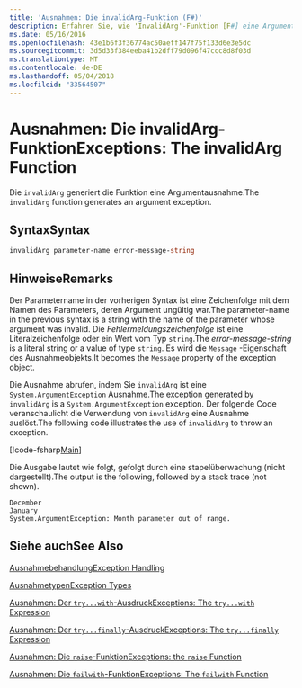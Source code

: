 ```yaml
---
title: 'Ausnahmen: Die invalidArg-Funktion (F#)'
description: Erfahren Sie, wie 'InvalidArg'-Funktion [F#] eine Argumentausnahme generiert.
ms.date: 05/16/2016
ms.openlocfilehash: 43e1b6f3f36774ac50aeff147f75f133d6e3e5dc
ms.sourcegitcommit: 3d5d33f384eeba41b2dff79d096f47ccc8d8f03d
ms.translationtype: MT
ms.contentlocale: de-DE
ms.lasthandoff: 05/04/2018
ms.locfileid: "33564507"
---
```

# <a name="exceptions-the-invalidarg-function"></a><span data-ttu-id="8f5b9-103">Ausnahmen: Die invalidArg-Funktion</span><span class="sxs-lookup"><span data-stu-id="8f5b9-103">Exceptions: The invalidArg Function</span></span>

<span data-ttu-id="8f5b9-104">Die `invalidArg` generiert die Funktion eine Argumentausnahme.</span><span class="sxs-lookup"><span data-stu-id="8f5b9-104">The `invalidArg` function generates an argument exception.</span></span>


## <a name="syntax"></a><span data-ttu-id="8f5b9-105">Syntax</span><span class="sxs-lookup"><span data-stu-id="8f5b9-105">Syntax</span></span>

```fsharp
invalidArg parameter-name error-message-string
```

## <a name="remarks"></a><span data-ttu-id="8f5b9-106">Hinweise</span><span class="sxs-lookup"><span data-stu-id="8f5b9-106">Remarks</span></span>
<span data-ttu-id="8f5b9-107">Der Parametername in der vorherigen Syntax ist eine Zeichenfolge mit dem Namen des Parameters, deren Argument ungültig war.</span><span class="sxs-lookup"><span data-stu-id="8f5b9-107">The parameter-name in the previous syntax is a string with the name of the parameter whose argument was invalid.</span></span> <span data-ttu-id="8f5b9-108">Die *Fehlermeldungszeichenfolge* ist eine Literalzeichenfolge oder ein Wert vom Typ `string`.</span><span class="sxs-lookup"><span data-stu-id="8f5b9-108">The *error-message-string* is a literal string or a value of type `string`.</span></span> <span data-ttu-id="8f5b9-109">Es wird die `Message` -Eigenschaft des Ausnahmeobjekts.</span><span class="sxs-lookup"><span data-stu-id="8f5b9-109">It becomes the `Message` property of the exception object.</span></span>

<span data-ttu-id="8f5b9-110">Die Ausnahme abrufen, indem Sie `invalidArg` ist eine `System.ArgumentException` Ausnahme.</span><span class="sxs-lookup"><span data-stu-id="8f5b9-110">The exception generated by `invalidArg` is a `System.ArgumentException` exception.</span></span> <span data-ttu-id="8f5b9-111">Der folgende Code veranschaulicht die Verwendung von `invalidArg` eine Ausnahme auslöst.</span><span class="sxs-lookup"><span data-stu-id="8f5b9-111">The following code illustrates the use of `invalidArg` to throw an exception.</span></span>

[!code-fsharp[Main](../../../../samples/snippets/fsharp/lang-ref-2/snippet6101.fs)]

<span data-ttu-id="8f5b9-112">Die Ausgabe lautet wie folgt, gefolgt durch eine stapelüberwachung (nicht dargestellt).</span><span class="sxs-lookup"><span data-stu-id="8f5b9-112">The output is the following, followed by a stack trace (not shown).</span></span>

```
December
January
System.ArgumentException: Month parameter out of range.
```

## <a name="see-also"></a><span data-ttu-id="8f5b9-113">Siehe auch</span><span class="sxs-lookup"><span data-stu-id="8f5b9-113">See Also</span></span>
[<span data-ttu-id="8f5b9-114">Ausnahmebehandlung</span><span class="sxs-lookup"><span data-stu-id="8f5b9-114">Exception Handling</span></span>](index.md)

[<span data-ttu-id="8f5b9-115">Ausnahmetypen</span><span class="sxs-lookup"><span data-stu-id="8f5b9-115">Exception Types</span></span>](exception-types.md)

[<span data-ttu-id="8f5b9-116">Ausnahmen: Der `try...with`-Ausdruck</span><span class="sxs-lookup"><span data-stu-id="8f5b9-116">Exceptions: The `try...with` Expression</span></span>](the-try-with-expression.md)

[<span data-ttu-id="8f5b9-117">Ausnahmen: Der `try...finally`-Ausdruck</span><span class="sxs-lookup"><span data-stu-id="8f5b9-117">Exceptions: The `try...finally` Expression</span></span>](the-try-finally-expression.md)

[<span data-ttu-id="8f5b9-118">Ausnahmen: Die `raise`-Funktion</span><span class="sxs-lookup"><span data-stu-id="8f5b9-118">Exceptions: the `raise` Function</span></span>](the-raise-function.md)

[<span data-ttu-id="8f5b9-119">Ausnahmen: Die `failwith`-Funktion</span><span class="sxs-lookup"><span data-stu-id="8f5b9-119">Exceptions: The `failwith` Function</span></span>](the-failwith-function.md)
